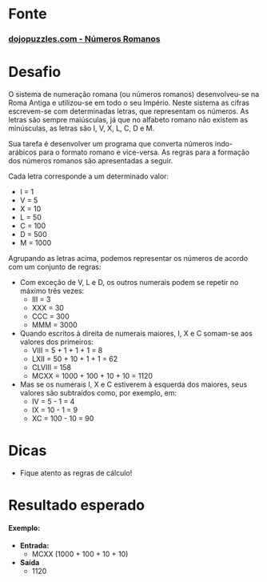 # Fonte

### [dojopuzzles.com - Números Romanos](http://dojopuzzles.com/problemas/exibe/numeros-romanos/)

# Desafio

O sistema de numeração romana (ou números romanos) desenvolveu-se na Roma Antiga e utilizou-se em todo o seu Império. Neste sistema as cifras escrevem-se com determinadas letras, que representam os números. As letras são sempre maiúsculas, já que no alfabeto romano não existem as minúsculas, as letras são I, V, X, L, C, D e M.

Sua tarefa é desenvolver um programa que converta números indo-arábicos para o formato romano e vice-versa. As regras para a formação dos números romanos são apresentadas a seguir.

Cada letra corresponde a um determinado valor:

 - I = 1
 - V = 5
 - X = 10
 - L = 50
 - C = 100
 - D = 500
 - M = 1000

Agrupando as letras acima, podemos representar os números de acordo com um conjunto de regras:

- Com exceção de V, L e D, os outros numerais podem se repetir no máximo três vezes:
    - III = 3
    - XXX = 30
    - CCC = 300
    - MMM = 3000
- Quando escritos à direita de numerais maiores, I, X e C somam-se aos valores dos primeiros:
    - VIII   = 5 + 1 + 1 + 1 = 8
    - LXII   = 50 + 10 + 1 + 1 = 62
    - CLVIII = 158
    - MCXX   = 1000 + 100 + 10 + 10 = 1120
- Mas se os numerais I, X e C estiverem à esquerda dos maiores, seus valores são subtraídos como, por exemplo, em:
    - IV = 5 - 1 = 4
    - IX = 10 - 1 = 9
    - XC = 100 - 10 = 90

# Dicas

- Fique atento as regras de cálculo!

# Resultado esperado

#### Exemplo:

- **Entrada:** 
    - MCXX (1000 + 100 + 10 + 10)
- **Saída**
    - 1120